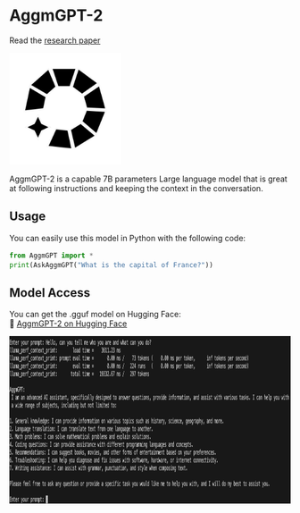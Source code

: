 
# AggmGPT-2  

Read the [research paper](OfflineLocalPersonalizedArtificalIntelligence.pdf)

<img src="AggmGPT.png" height="200">

AggmGPT-2 is a capable 7B parameters Large language model that is great at following instructions and keeping the context in the conversation.

## Usage

You can easily use this model in Python with the following code:  

```python
from AggmGPT import *
print(AskAggmGPT("What is the capital of France?"))
```

## Model Access  

You can get the .gguf model on Hugging Face:  
🔗 [AggmGPT-2 on Hugging Face](https://huggingface.co/Adolfo-GM/AggmGPT-2)  

<img src="chat.png" height="300">
